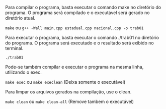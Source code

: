 Para compilar o programa, basta executar o comando make no diretório do programa. O programa será compilado e o executável será gerado no diretório atual.

```make``` ou ```g++ -Wall main.cpp estadual.cpp nacional.cpp -o trab01```


Para executar o programa, basta executar o comando ./trab01 no diretório do programa. O programa será executado e o resultado será exibido no terminal.

```./trab01```


Pode-se também compilar e executar o programa na mesma linha, utilizando o exec.

```make exec``` ou ```make execlean``` (Deixa somente o executável)


Para limpar os arquivos gerados na compilação, use o clean.

```make clean``` ou ```make clean-all``` (Remove tambem o executável)
